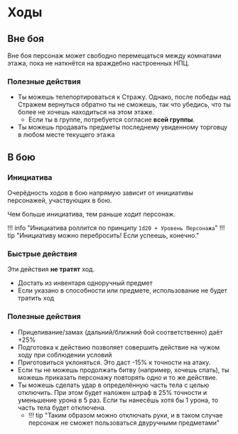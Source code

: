 # Ходы

## Вне боя

Вне боя персонаж может свободно перемещаться между комнатами этажа, 
пока не наткнётся на враждебно настроенных НПЦ.

### Полезные действия

+ Ты можешь телепортироваться к Стражу. Однако, после победы над Стражем вернуться обратно ты не сможешь, так что убедись, что ты более не хочешь находиться на этом этаже. 
    + Если ты в группе, потребуется согласие **всей группы**.
+ Ты можешь продавать предметы последнему увиденному торговцу в любом месте текущего этажа  

## В бою

### Инициатива

Очерёдность ходов в бою напрямую зависит от инициативы персонажей, участвующих в бою.

Чем больше инициатива, тем раньше ходит персонаж.

!!! info "Инициатива роллится по принципу `1d20 + Уровень Персонажа`"
!!! tip "Инициативу можно перебросить! Если успеешь, конечно."

### Быстрые действия

Эти действия **не тратят** ход.

+ Достать из инвентаря одноручный предмет
+ Если указано в способности или предмете, использование не будет тратить ход

### Полезные действия

+ Прицеливание/замах (дальний/ближний бой соответственно) даёт +25% 
+ Подготовка к действию позволяет совершить действие на чужом ходу при соблюдении условий
+ Приготовиться уклоняться. Это даст -15% к точности на атаку.
+ Если ты не можешь продолжать битву (например, хочешь спать), ты можешь приказать персонажу повторять одно и то же действие.
+ Ты можешь сделать удар в определённую часть тела с целью отключить. При этом будет наложен штраф в 25% точности и уменьшение урона в 5 раз. Если ты нанесёшь хотя бы 1 урона, то часть тела будет отключена.
    + !!! tip "Таким образом можно отключать руки, и в таком случае персонаж не сможет пользоваться двуручными предметами"
